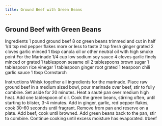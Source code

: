 ```yaml
---
title: Ground Beef with Green Beans
---
```


## Ground Beef with Green Beans
Ingredients
1 pound ground beef
8 oz green beans trimmed and cut in half
1/4 tsp red pepper flakes more or less to taste
2 tsp fresh ginger grated
2 cloves garlic minced
1 tbsp canola oil or other neutral oil with high smoke point
For the Marinade
1/4 cup low sodium soy sauce
4 cloves garlic finely minced or grated
1 tablespoon sesame oil
2 tablespoons brown sugar
1 tablespoon rice vinegar
1 tablespoon ginger root grated
1 teaspoon chili garlic sauce
1 tbsp Cornstarch

Instructions
Whisk together all ingredients for the marinade. Place raw ground beef in a medium sized bowl, pour marinade over beef, stir to fully combine. Set aside for 20 minutes.
Heat a sauté pan over medium high heat. Add one tablespoon of oil. Cook the green beans, stirring often, until starting to blister, 3-4 minutes. Add in ginger, garlic, red pepper flakes, cook 30-60 seconds until fragrant. Remove from pan and reserve on a plate.
Add beef, cook until browned.
Add green beans back to the pan, stir to combine.
Continue cooking until excess moisture has evaporated.
#beef
